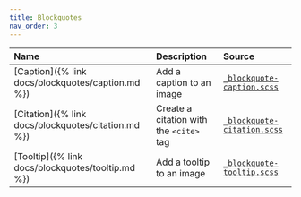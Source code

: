 ```yaml
---
title: Blockquotes
nav_order: 3
---
```


| Name                                                | Description                           | Source                                                           |
|:----------------------------------------------------|:--------------------------------------|:-----------------------------------------------------------------|
| [Caption]({% link docs/blockquotes/caption.md %})   | Add a caption to an image | [`_blockquote-caption.scss`](https://github.com/ElsaTam/obsidian-fancy-a-story/blob/main/snippets/editor/blockquotes/_blockquote-caption.scss) |
| [Citation]({% link docs/blockquotes/citation.md %}) | Create a citation with the `<cite>` tag | [`_blockquote-citation.scss`](https://github.com/ElsaTam/obsidian-fancy-a-story/blob/main/snippets/editor/blockquotes/_blockquote-citation.scss) |
| [Tooltip]({% link docs/blockquotes/tooltip.md %})   | Add a tooltip to an image | [`_blockquote-tooltip.scss`](https://github.com/ElsaTam/obsidian-fancy-a-story/blob/main/snippets/editor/blockquotes/_blockquote-tooltip.scss) |
